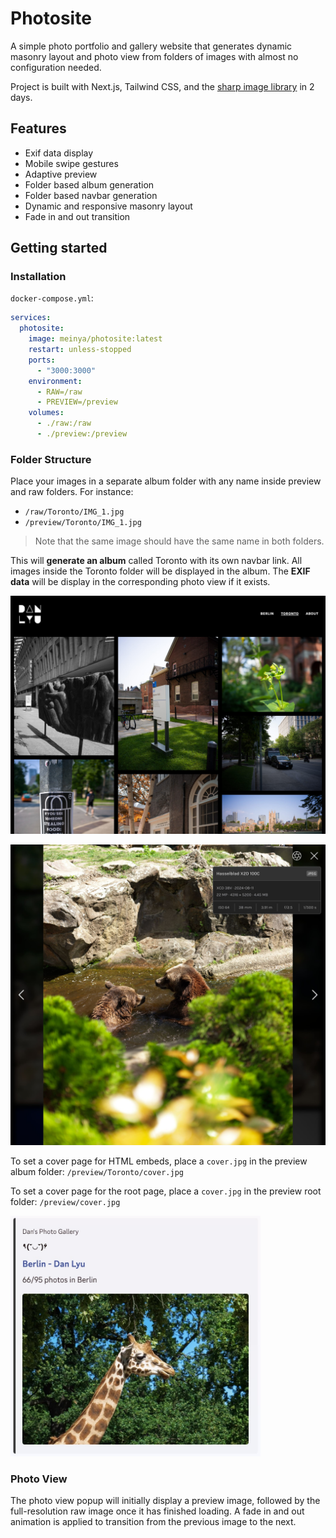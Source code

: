 # Photosite


A simple photo portfolio and gallery website that generates
dynamic masonry layout and photo view from folders of images with
almost no configuration needed.

Project is built with Next.js, Tailwind CSS, and the [sharp image library](https://github.com/lovell/sharp) in 2 days.


## Features


* Exif data display
* Mobile swipe gestures
* Adaptive preview
* Folder based album generation
* Folder based navbar generation
* Dynamic and responsive masonry layout
* Fade in and out transition


## Getting started


### Installation

`docker-compose.yml`:

```yaml
services:
  photosite:
    image: meinya/photosite:latest
    restart: unless-stopped
    ports:
      - "3000:3000"
    environment:
      - RAW=/raw
      - PREVIEW=/preview
    volumes:
      - ./raw:/raw
      - ./preview:/preview
```
### Folder Structure

Place your images in a separate album folder with any name inside 
preview and raw folders. For instance:
* `/raw/Toronto/IMG_1.jpg`
* `/preview/Toronto/IMG_1.jpg`
> Note that the same image should have the same name in both folders.

This will **generate an album** called Toronto with its own navbar link.
All images inside the Toronto folder will be displayed in the album.
The **EXIF data** will be display in the corresponding photo view if it exists.

![Toronto Album](assets/toronto.jpg)

![Bear Photo View](assets/bear.jpg)

To set a cover page for HTML embeds, place a `cover.jpg` in the preview album folder:
`/preview/Toronto/cover.jpg`

To set a cover page for the root page, place a `cover.jpg` in the preview root folder:
`/preview/cover.jpg`

<img src="assets/cover.jpg" width="400" alt="HTML embed">

### Photo View

The photo view popup will initially display a preview image, followed by the full-resolution raw image once it has finished loading. 
A fade in and out animation is applied to transition from the previous image to the next.

